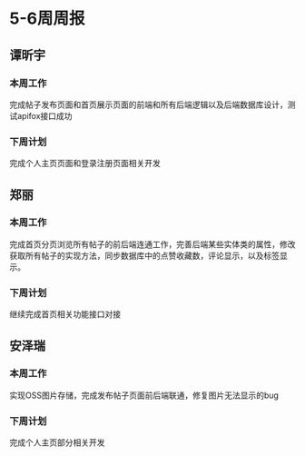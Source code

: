 # 5-6周周报
## 谭昕宇
### 本周工作
完成帖子发布页面和首页展示页面的前端和所有后端逻辑以及后端数据库设计，测试apifox接口成功
### 下周计划
完成个人主页页面和登录注册页面相关开发
## 郑丽
### 本周工作
完成首页分页浏览所有帖子的前后端连通工作，完善后端某些实体类的属性，修改获取所有帖子的实现方法，同步数据库中的点赞收藏数，评论显示，以及标签显示。
### 下周计划
继续完成首页相关功能接口对接
## 安泽瑞
### 本周工作
实现OSS图片存储，完成发布帖子页面前后端联通，修复图片无法显示的bug
### 下周计划
完成个人主页部分相关开发
